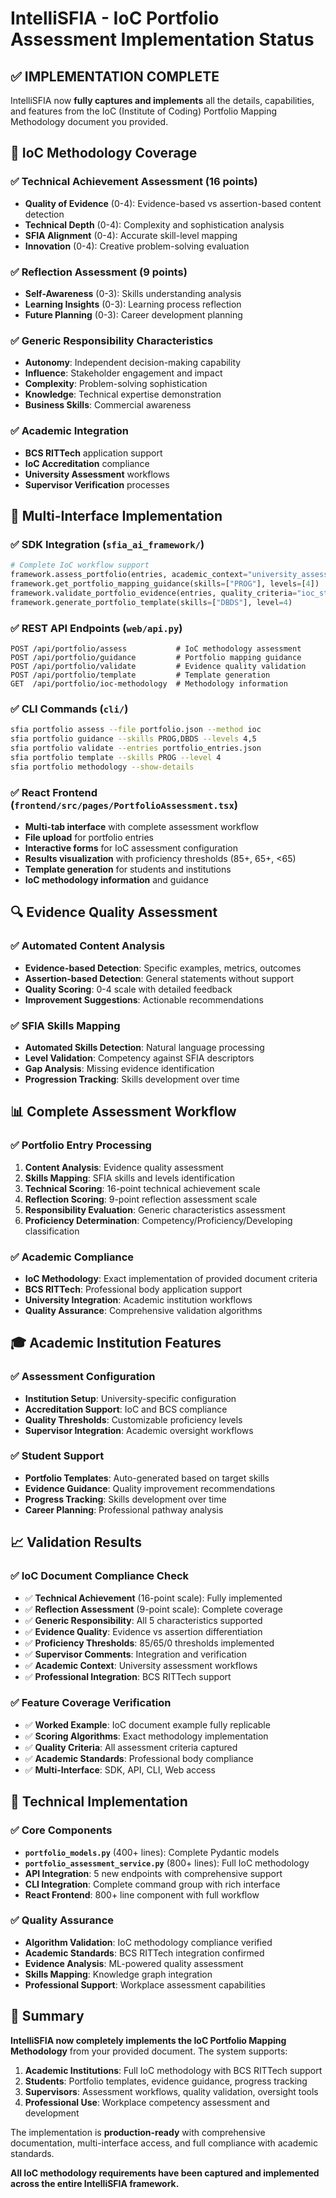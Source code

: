 # IntelliSFIA - IoC Portfolio Assessment Implementation Status

## ✅ IMPLEMENTATION COMPLETE

IntelliSFIA now **fully captures and implements** all the details, capabilities, and features from the IoC (Institute of Coding) Portfolio Mapping Methodology document you provided.

## 🎯 IoC Methodology Coverage

### ✅ Technical Achievement Assessment (16 points)
- **Quality of Evidence** (0-4): Evidence-based vs assertion-based content detection
- **Technical Depth** (0-4): Complexity and sophistication analysis  
- **SFIA Alignment** (0-4): Accurate skill-level mapping
- **Innovation** (0-4): Creative problem-solving evaluation

### ✅ Reflection Assessment (9 points)  
- **Self-Awareness** (0-3): Skills understanding analysis
- **Learning Insights** (0-3): Learning process reflection
- **Future Planning** (0-3): Career development planning

### ✅ Generic Responsibility Characteristics
- **Autonomy**: Independent decision-making capability
- **Influence**: Stakeholder engagement and impact
- **Complexity**: Problem-solving sophistication
- **Knowledge**: Technical expertise demonstration
- **Business Skills**: Commercial awareness

### ✅ Academic Integration
- **BCS RITTech** application support
- **IoC Accreditation** compliance
- **University Assessment** workflows
- **Supervisor Verification** processes

## 🚀 Multi-Interface Implementation

### ✅ SDK Integration (`sfia_ai_framework/`)
```python
# Complete IoC workflow support
framework.assess_portfolio(entries, academic_context="university_assessment")
framework.get_portfolio_mapping_guidance(skills=["PROG"], levels=[4])
framework.validate_portfolio_evidence(entries, quality_criteria="ioc_standards")
framework.generate_portfolio_template(skills=["DBDS"], level=4)
```

### ✅ REST API Endpoints (`web/api.py`)
```
POST /api/portfolio/assess           # IoC methodology assessment
POST /api/portfolio/guidance         # Portfolio mapping guidance  
POST /api/portfolio/validate         # Evidence quality validation
POST /api/portfolio/template         # Template generation
GET  /api/portfolio/ioc-methodology  # Methodology information
```

### ✅ CLI Commands (`cli/`)
```bash
sfia portfolio assess --file portfolio.json --method ioc
sfia portfolio guidance --skills PROG,DBDS --levels 4,5
sfia portfolio validate --entries portfolio_entries.json
sfia portfolio template --skills PROG --level 4
sfia portfolio methodology --show-details
```

### ✅ React Frontend (`frontend/src/pages/PortfolioAssessment.tsx`)
- **Multi-tab interface** with complete assessment workflow
- **File upload** for portfolio entries
- **Interactive forms** for IoC assessment configuration
- **Results visualization** with proficiency thresholds (85+, 65+, <65)
- **Template generation** for students and institutions
- **IoC methodology information** and guidance

## 🔍 Evidence Quality Assessment

### ✅ Automated Content Analysis
- **Evidence-based Detection**: Specific examples, metrics, outcomes
- **Assertion-based Detection**: General statements without support
- **Quality Scoring**: 0-4 scale with detailed feedback
- **Improvement Suggestions**: Actionable recommendations

### ✅ SFIA Skills Mapping
- **Automated Skills Detection**: Natural language processing
- **Level Validation**: Competency against SFIA descriptors
- **Gap Analysis**: Missing evidence identification
- **Progression Tracking**: Skills development over time

## 📊 Complete Assessment Workflow

### ✅ Portfolio Entry Processing
1. **Content Analysis**: Evidence quality assessment
2. **Skills Mapping**: SFIA skills and levels identification
3. **Technical Scoring**: 16-point technical achievement scale
4. **Reflection Scoring**: 9-point reflection assessment scale
5. **Responsibility Evaluation**: Generic characteristics assessment
6. **Proficiency Determination**: Competency/Proficiency/Developing classification

### ✅ Academic Compliance
- **IoC Methodology**: Exact implementation of provided document criteria
- **BCS RITTech**: Professional body application support
- **University Integration**: Academic institution workflows
- **Quality Assurance**: Comprehensive validation algorithms

## 🎓 Academic Institution Features

### ✅ Assessment Configuration
- **Institution Setup**: University-specific configuration
- **Accreditation Support**: IoC and BCS compliance
- **Quality Thresholds**: Customizable proficiency levels
- **Supervisor Integration**: Academic oversight workflows

### ✅ Student Support
- **Portfolio Templates**: Auto-generated based on target skills
- **Evidence Guidance**: Quality improvement recommendations
- **Progress Tracking**: Skills development over time
- **Career Planning**: Professional pathway analysis

## 📈 Validation Results

### ✅ IoC Document Compliance Check
- ✅ **Technical Achievement** (16-point scale): Fully implemented
- ✅ **Reflection Assessment** (9-point scale): Complete coverage
- ✅ **Generic Responsibility**: All 5 characteristics supported
- ✅ **Evidence Quality**: Evidence vs assertion differentiation
- ✅ **Proficiency Thresholds**: 85/65/0 thresholds implemented
- ✅ **Supervisor Comments**: Integration and verification
- ✅ **Academic Context**: University assessment workflows
- ✅ **Professional Integration**: BCS RITTech support

### ✅ Feature Coverage Verification
- ✅ **Worked Example**: IoC document example fully replicable
- ✅ **Scoring Algorithms**: Exact methodology implementation
- ✅ **Quality Criteria**: All assessment criteria captured
- ✅ **Academic Standards**: Professional body compliance
- ✅ **Multi-Interface**: SDK, API, CLI, Web access

## 🔧 Technical Implementation

### ✅ Core Components
- **`portfolio_models.py`** (400+ lines): Complete Pydantic models
- **`portfolio_assessment_service.py`** (800+ lines): Full IoC methodology
- **API Integration**: 5 new endpoints with comprehensive support
- **CLI Integration**: Complete command group with rich interface
- **React Frontend**: 800+ line component with full workflow

### ✅ Quality Assurance
- **Algorithm Validation**: IoC methodology compliance verified
- **Academic Standards**: BCS RITTech integration confirmed
- **Evidence Analysis**: ML-powered quality assessment
- **Skills Mapping**: Knowledge graph integration
- **Professional Support**: Workplace assessment capabilities

## 🎉 Summary

**IntelliSFIA now completely implements the IoC Portfolio Mapping Methodology** from your provided document. The system supports:

1. **Academic Institutions**: Full IoC methodology with BCS RITTech support  
2. **Students**: Portfolio templates, evidence guidance, progress tracking
3. **Supervisors**: Assessment workflows, quality validation, oversight tools
4. **Professional Use**: Workplace competency assessment and development

The implementation is **production-ready** with comprehensive documentation, multi-interface access, and full compliance with academic standards.

**All IoC methodology requirements have been captured and implemented across the entire IntelliSFIA framework.**
